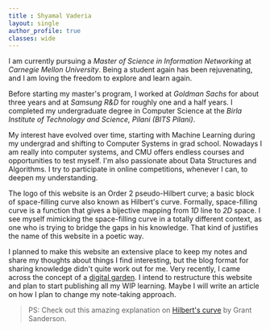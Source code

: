 ```yaml
---
title : Shyamal Vaderia
layout: single
author_profile: true
classes: wide
---
```


I am currently pursuing a *Master of Science in Information Networking* at *Carnegie Mellon University*. 
Being a student again has been rejuvenating, and I am loving the freedom to explore and learn again. 

Before starting my master's program, I worked at *Goldman Sachs* for about three years and at *Samsung R&D* for roughly one and a half years.
I completed my undergraduate degree in Computer Science at the  *Birla Institute of Technology and Science, Pilani (BITS Pilani)*.

My interest have evolved over time, starting with Machine Learning during my undergrad and shifting to Computer Systems in grad school.
Nowadays I am really into computer systems, and CMU offers endless courses and opportunities to test myself.
I'm also passionate about Data Structures and Algorithms. I try to participate in online competitions, whenever I can, to deepen my understanding. 

The logo of this website is an Order 2 pseudo-Hilbert curve; a basic block of space-filling curve also known as Hilbert's curve.
Formally, space-filling curve is a function that gives a bijective mapping from *1D* line to *2D* space.
I see myself mimicking the space-filling curve in a totally different context, as one who is trying to bridge the gaps in his knowledge.
That kind of justifies the name of this website in a poetic way.

I planned to make this website an extensive place to keep my notes and share my thoughts about things I find interesting, but the blog format for sharing knowledge didn't quite work out for me.
Very recently, I came across the concept of a [digital garden](https://joelhooks.com/digital-garden).
I intend to restructure this website and plan to start publishing all my WIP learning. Maybe I will write an article on how I plan to change my note-taking approach.

> PS: Check out this amazing explanation on [Hilbert's curve](https://www.youtube.com/watch?v=3s7h2MHQtxc) by Grant Sanderson.
